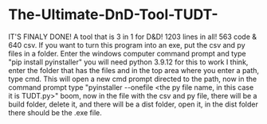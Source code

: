 # The-Ultimate-DnD-Tool-TUDT-
IT'S FINALY DONE! A tool that is 3 in 1 for D&amp;D! 1203 lines in all! 563 code & 640 csv. If you want to turn this program into an exe, put the csv and py files in a folder. Enter the windows computer command prompt and type "pip install pyinstaller" you will need python 3.9.12 for this to work I think, enter the folder that has the files and in the top area where you enter a path, type cmd. This will open a new cmd prompt directed to the path, now in the command prompt type "pyinstaller --onefile <the py file name, in this case it is TUDT.py>" boom, now in the file with the csv and py file, there will be a build folder, delete it, and there will be a dist folder, open it, in the dist folder there should be the .exe file.
